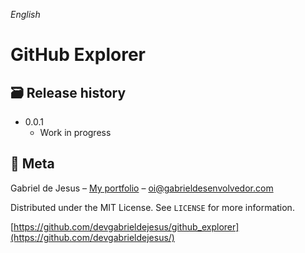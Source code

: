 _English_

# GitHub Explorer

## 🗃 Release history

- 0.0.1
  - Work in progress

## 📝 Meta

Gabriel de Jesus – [My portfolio](https://www.gabrieldesenvolvedor.com/) – oi@gabrieldesenvolvedor.com

Distributed under the MIT License. See `LICENSE` for more information.

[https://github.com/devgabrieldejesus/github_explorer](https://github.com/devgabrieldejesus/)
